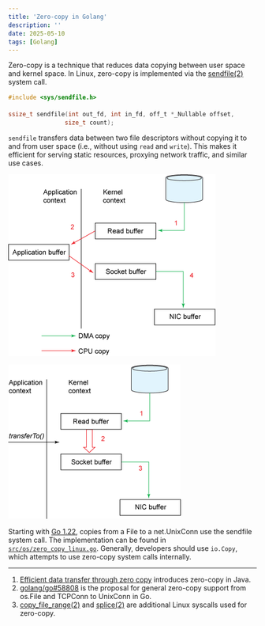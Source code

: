 ```yaml
---
title: 'Zero-copy in Golang'
description: ''
date: 2025-05-10
tags: [Golang]
---
```


Zero-copy is a technique that reduces data copying between user space and kernel space. In Linux, zero-copy is implemented via the [sendfile(2)](https://man7.org/linux/man-pages/man2/sendfile.2.html) system call.

```c
#include <sys/sendfile.h>

ssize_t sendfile(int out_fd, int in_fd, off_t *_Nullable offset,
                size_t count);
```

`sendfile` transfers data between two file descriptors without copying it to and from user space (i.e., without using `read` and `write`). This makes it efficient for serving static resources, proxying network traffic, and similar use cases.

![Traditional data copying approach. From developer.ibm.com.](traditional-data-copying.png)

![Zero-copy approach. From developer.ibm.com.](zerocopy-approach.png)

Starting with [Go 1.22](https://tip.golang.org/doc/go1.22#:~:text=copies%20from%20a%20File%20to%20a%20net.UnixConn), copies from a File to a net.UnixConn use the sendfile system call. The implementation can be found in [`src/os/zero_copy_linux.go`](https://cs.opensource.google/go/go/+/refs/tags/go1.24.2:src/os/zero_copy_linux.go). Generally, developers should use `io.Copy`, which attempts to use zero-copy system calls internally.

---

1. [Efficient data transfer through zero copy](https://developer.ibm.com/articles/j-zerocopy/) introduces zero-copy in Java.
1. [golang/go#58808](https://github.com/golang/go/issues/58808) is the proposal for general zero-copy support from os.File and TCPConn to UnixConn in Go.
1. [copy_file_range(2)](https://man7.org/linux/man-pages/man2/copy_file_range.2.html) and [splice(2)](https://man7.org/linux/man-pages/man2/splice.2.html) are additional Linux syscalls used for zero-copy.
